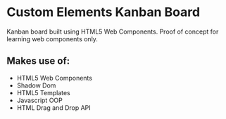 # Custom Elements Kanban Board

Kanban board built using HTML5 Web Components. Proof of concept for learning web components only.

## Makes use of:
+ HTML5 Web Components
+ Shadow Dom
+ HTML5 Templates
+ Javascript OOP
+ HTML Drag and Drop API
